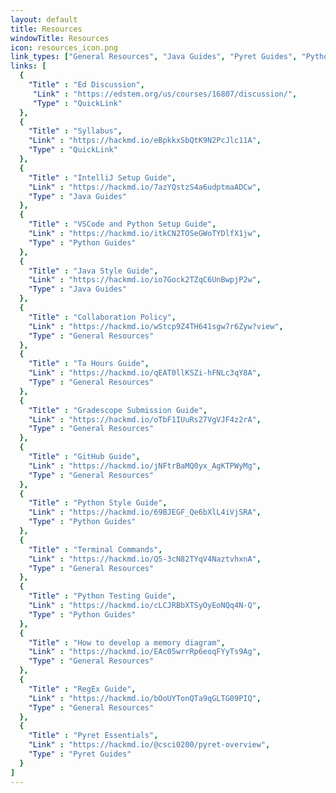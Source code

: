 ```yaml
---
layout: default
title: Resources
windowTitle: Resources
icon: resources_icon.png
link_types: ["General Resources", "Java Guides", "Pyret Guides", "Python Guides"]
links: [
  {
    "Title" : "Ed Discussion",
     "Link" : "https://edstem.org/us/courses/16807/discussion/",
     "Type" : "QuickLink"
  },
  {
    "Title" : "Syllabus",
    "Link" : "https://hackmd.io/eBpkkxSbQtK9N2PcJlc11A",
    "Type" : "QuickLink"
  },
  {
    "Title" : "IntelliJ Setup Guide",
    "Link" : "https://hackmd.io/7azYQstzS4a6udptmaADCw",
    "Type" : "Java Guides"
  },
  {
    "Title" : "VSCode and Python Setup Guide",
    "Link" : "https://hackmd.io/itkCN2TOSeGWoTYDlfX1jw",
    "Type" : "Python Guides"
  },
  {
    "Title" : "Java Style Guide",
    "Link" : "https://hackmd.io/io7Gock2TZqC6UnBwpjP2w",
    "Type" : "Java Guides"
  },
  {
    "Title" : "Collaboration Policy",
    "Link" : "https://hackmd.io/wStcp9Z4TH641sgw7r6Zyw?view",
    "Type" : "General Resources"
  },
  {
    "Title" : "Ta Hours Guide",
    "Link" : "https://hackmd.io/qEAT0llKSZi-hFNLc3qY8A",
    "Type" : "General Resources"
  },
  {
    "Title" : "Gradescope Submission Guide",
    "Link" : "https://hackmd.io/oTbF1IUuRs27VgVJF4z2rA",
    "Type" : "General Resources"
  },
  {
    "Title" : "GitHub Guide",
    "Link" : "https://hackmd.io/jNFtrBaMQ0yx_AgKTPWyMg",
    "Type" : "General Resources"
  },
  {
    "Title" : "Python Style Guide",
    "Link" : "https://hackmd.io/69BJEGF_Qe6bXlL4iVjSRA",
    "Type" : "Python Guides"
  },
  {
    "Title" : "Terminal Commands",
    "Link" : "https://hackmd.io/Q5-3cN82TYqV4NaztvhxnA",
    "Type" : "General Resources"
  },
  {
    "Title" : "Python Testing Guide",
    "Link" : "https://hackmd.io/cLCJRBbXTSyOyEoNQq4N-Q",
    "Type" : "Python Guides"
  },
  {
    "Title" : "How to develop a memory diagram",
    "Link" : "https://hackmd.io/EAc05wrrRp6eoqFYyTs9Ag",
    "Type" : "General Resources"
  },
  {
    "Title" : "RegEx Guide",
    "Link" : "https://hackmd.io/bOoUYTonQTa9qGLTG09PIQ",
    "Type" : "General Resources"
  },
  {
    "Title" : "Pyret Essentials",
    "Link" : "https://hackmd.io/@csci0200/pyret-overview",
    "Type" : "Pyret Guides"
  }
]
---
```

